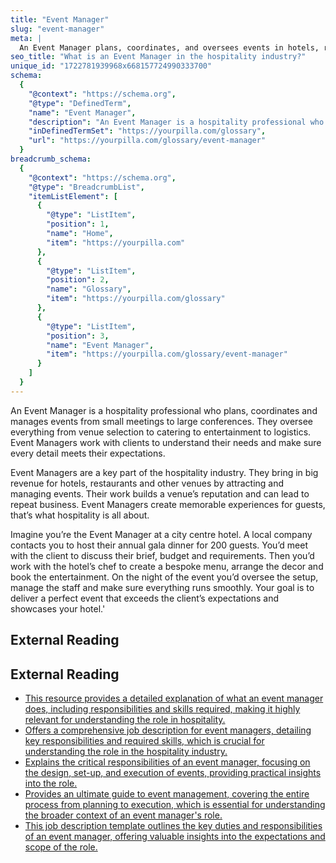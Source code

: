```yaml
---
title: "Event Manager"
slug: "event-manager"
meta: |
  An Event Manager plans, coordinates, and oversees events in hotels, restaurants, cafes, and bars, ensuring they run smoothly and meet client expectations.
seo_title: "What is an Event Manager in the hospitality industry?"
unique_id: "1722781939968x668157724990333700"
schema:
  {
    "@context": "https://schema.org",
    "@type": "DefinedTerm",
    "name": "Event Manager",
    "description": "An Event Manager is a hospitality professional who plans, coordinates and manages events from small meetings to large conferences. They oversee everything from venue selection to catering to entertainment to logistics. Event Managers work with clients to understand their needs and ensure every detail meets expectations.",
    "inDefinedTermSet": "https://yourpilla.com/glossary",
    "url": "https://yourpilla.com/glossary/event-manager"
  }
breadcrumb_schema:
  {
    "@context": "https://schema.org",
    "@type": "BreadcrumbList",
    "itemListElement": [
      {
        "@type": "ListItem",
        "position": 1,
        "name": "Home",
        "item": "https://yourpilla.com"
      },
      {
        "@type": "ListItem",
        "position": 2,
        "name": "Glossary",
        "item": "https://yourpilla.com/glossary"
      },
      {
        "@type": "ListItem",
        "position": 3,
        "name": "Event Manager",
        "item": "https://yourpilla.com/glossary/event-manager"
      }
    ]
  }
---
```


An Event Manager is a hospitality professional who plans, coordinates and manages events from small meetings to large conferences. They oversee everything from venue selection to catering to entertainment to logistics. Event Managers work with clients to understand their needs and make sure every detail meets their expectations.

Event Managers are a key part of the hospitality industry. They bring in big revenue for hotels, restaurants and other venues by attracting and managing events. Their work builds a venue’s reputation and can lead to repeat business. Event Managers create memorable experiences for guests, that’s what hospitality is all about.

Imagine you’re the Event Manager at a city centre hotel. A local company contacts you to host their annual gala dinner for 200 guests. You’d meet with the client to discuss their brief, budget and requirements. Then you’d work with the hotel’s chef to create a bespoke menu, arrange the decor and book the entertainment. On the night of the event you’d oversee the setup, manage the staff and make sure everything runs smoothly. Your goal is to deliver a perfect event that exceeds the client’s expectations and showcases your hotel.'

## External Reading



## External Reading

*   [This resource provides a detailed explanation of what an event manager does, including responsibilities and skills required, making it highly relevant for understanding the role in hospitality.](https://www.perfectvenue.com/post/what-is-an-event-manager)
*   [Offers a comprehensive job description for event managers, detailing key responsibilities and required skills, which is crucial for understanding the role in the hospitality industry.](https://resources.workable.com/event-manager-job-description)
*   [Explains the critical responsibilities of an event manager, focusing on the design, set-up, and execution of events, providing practical insights into the role.](https://www.socialtables.com/blog/event-planning/what-an-event-manager-does/)
*   [Provides an ultimate guide to event management, covering the entire process from planning to execution, which is essential for understanding the broader context of an event manager's role.](https://www.cvent.com/en/blog/events/what-is-event-management)
*   [This job description template outlines the key duties and responsibilities of an event manager, offering valuable insights into the expectations and scope of the role.](https://hiring.monster.com/resources/job-descriptions/business-operations/event-manager/)